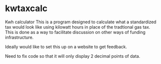 # kwtaxcalc
Kwh calculator 
This is a program designed to calculate what a standardized tax would look like using kilowatt hours in place of the tradtional gas tax. 
This is done as a way to facilitate discussion on other ways of funding infrastructure.

Ideally would like to set this up on a website to get feedback. 

Need to fix code so that it will only display 2 decimal points of data.
